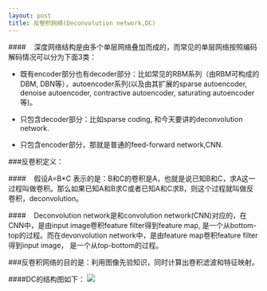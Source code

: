```yaml
---
layout: post
title: 反卷积网络(Deconvolution network,DC)
---
```

####&nbsp;&nbsp;&nbsp;&nbsp;深度网络结构是由多个单层网络叠加而成的，而常见的单层网络按照编码解码情况可以分为下面3类：

- 既有encoder部分也有decoder部分：比如常见的RBM系列（由RBM可构成的DBM, DBN等），autoencoder系列(以及由其扩展的sparse autoencoder, denoise autoencoder, contractive autoencoder, saturating autoencoder等)。

- 只包含decoder部分：比如sparse coding, 和今天要讲的deconvolution network.

- 只包含encoder部分，那就是普通的feed-forward network,CNN.

###反卷积定义：

####&nbsp;&nbsp;&nbsp;&nbsp;假设A=B*C 表示的是：B和C的卷积是A，也就是说已知B和C，求A这一过程叫做卷积。那么如果已知A和B求C或者已知A和C求B，则这个过程就叫做反卷积，deconvolution。

####&nbsp;&nbsp;&nbsp;&nbsp;Deconvolution network是和convolution network(CNN)对应的，在CNN中，是由input image卷积feature filter得到feature map, 是一个从bottom-top的过程。而在devonvolution network中，是由feature map卷积feature filter得到input image， 是一个从top-bottom的过程。

###反卷积网络的目的是：利用图像先验知识，同时计算出卷积滤波和特征映射。

####DC的结构图如下：
![](E:\miaomiao1989.github.io\images\DC.jpg) 